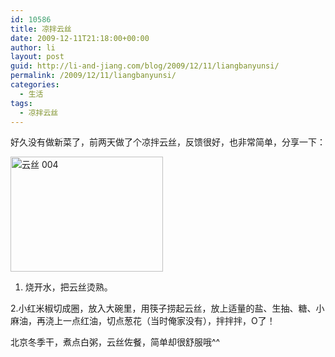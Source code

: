 ```yaml
---
id: 10586
title: 凉拌云丝
date: 2009-12-11T21:18:00+00:00
author: li
layout: post
guid: http://li-and-jiang.com/blog/2009/12/11/liangbanyunsi/
permalink: /2009/12/11/liangbanyunsi/
categories:
  - 生活
tags:
  - 凉拌云丝
---
```

好久没有做新菜了，前两天做了个凉拌云丝，反馈很好，也非常简单，分享一下：

[<img style="border-bottom: 0px; border-left: 0px; display: inline; border-top: 0px; border-right: 0px" title="云丝 004" border="0" alt="云丝 004" src="http://jiangtanghu.com/cn/wp-content/uploads/2009/12/004-thumb.jpg" width="244" height="184" />](http://jiangtanghu.com/cn/wp-content/uploads/2009/12/004.jpg) 

1. 烧开水，把云丝烫熟。

2.小红米椒切成圈，放入大碗里，用筷子捞起云丝，放上适量的盐、生抽、糖、小麻油，再浇上一点红油，切点葱花（当时俺家没有），拌拌拌，O了！

北京冬季干，煮点白粥，云丝佐餐，简单却很舒服哦^^